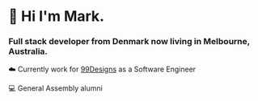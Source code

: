 # 👋 Hi I'm Mark. 

### Full stack developer from Denmark now living in Melbourne, Australia.

☁️  Currently work for [99Designs](https://99designs.com/) as a Software Engineer

💻  General Assembly alumni



